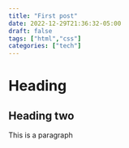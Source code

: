 ```yaml
---
title: "First post"
date: 2022-12-29T21:36:32-05:00
draft: false
tags: ["html","css"]
categories: ["tech"]
---
```


# Heading
## Heading two

This is a paragraph